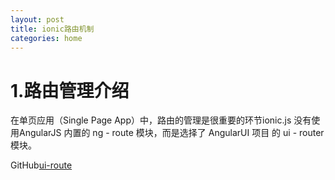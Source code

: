 ```yaml
---
layout: post
title: ionic路由机制
categories: home
---
```



# 1.路由管理介绍
在单页应用（Single Page App）中，路由的管理是很重要的环节ionic.js
没有使用AngularJS 内置的 ng - route 模块，而是选择了 AngularUI 项目 的 ui - router 模块。

GitHub[ui-route](https://github.com/angular-ui/ui-router)
